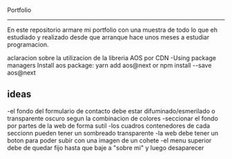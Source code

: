 Portfolio

---

En este repositorio armare mi portfolio con una muestra de todo lo que eh estudiado y realizado desde que arranque hace unos meses a estudiar programacion.

aclaracion sobre la utilizacion de la libreria AOS por CDN
-Using package managers Install aos package:
yarn add aos@next
or npm install --save aos@next

## ideas

-el fondo del formulario de contacto debe estar difuminado/esmerilado o transparente oscuro segun la combinacion de colores
-seccionar el fondo por partes de la web de forma sutil
-los cuadros contenedores de cada seccionn pueden tener un sombreado transparente
-la web debe tener un boton para poder subir con una imagen de un cohete
-el menu superior debe de quedar fijo hasta que baje a "sobre mi" y luego desaparecer
